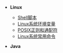 <!-- 这是目录树文件 -->

- **Linux**
	- [Shell脚本](/linux/shell.md)
	- [Linux系统环境变量](/linux/system_environment_variables.md)
    - [POSIX正则和通配符](/linux/re_and_glob.md)
	- [Linux系统常用命令](/linux/system_functions.md)

- **Java**

